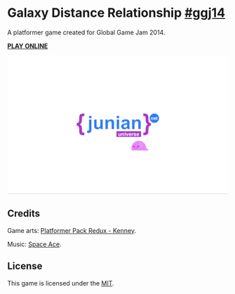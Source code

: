 # Galaxy Distance Relationship [#ggj14](https://twitter.com/search?src=typd&q=%23ggj14)

A platformer game created for Global Game Jam 2014. 

**[PLAY ONLINE](https://www.juniansoft.com/ggj14-gdr/)**

![Galaxy Distance Relationship](https://raw.githubusercontent.com/junian/ggj14-gdr/gh-pages/assets/ggj14-gdr.gif "Galaxy Distance Relationship")

## Credits

Game arts: [Platformer Pack Redux - Kenney](https://kenney.nl/assets/platformer-pack-redux).

Music: [Space Ace](https://opengameart.org/content/space-ace).

## License

This game is licensed under the [MIT](https://github.com/junian/ggj14-gdr/blob/master/LICENSE).
